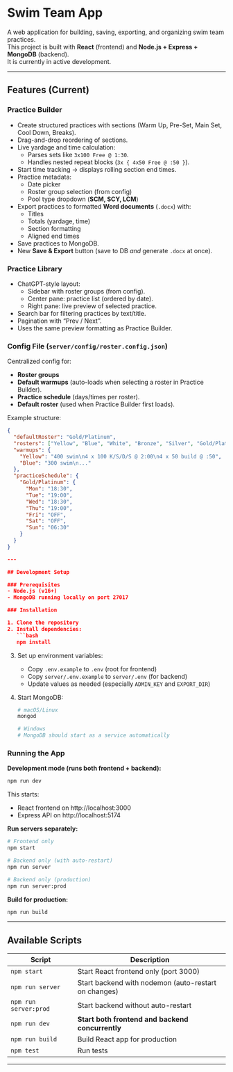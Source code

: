 # Swim Team App

A web application for building, saving, exporting, and organizing swim team practices.  
This project is built with **React** (frontend) and **Node.js + Express + MongoDB** (backend).  
It is currently in active development.

---

## Features (Current)

### Practice Builder
- Create structured practices with sections (Warm Up, Pre-Set, Main Set, Cool Down, Breaks).
- Drag-and-drop reordering of sections.
- Live yardage and time calculation:
  - Parses sets like `3x100 Free @ 1:30`.
  - Handles nested repeat blocks (`3x { 4x50 Free @ :50 }`).
- Start time tracking → displays rolling section end times.
- Practice metadata:
  - Date picker
  - Roster group selection (from config)
  - Pool type dropdown (**SCM, SCY, LCM**)
- Export practices to formatted **Word documents** (`.docx`) with:
  - Titles
  - Totals (yardage, time)
  - Section formatting
  - Aligned end times
- Save practices to MongoDB.
- New **Save & Export** button (save to DB *and* generate `.docx` at once).

### Practice Library
- ChatGPT-style layout:
  - Sidebar with roster groups (from config).
  - Center pane: practice list (ordered by date).
  - Right pane: live preview of selected practice.
- Search bar for filtering practices by text/title.
- Pagination with “Prev / Next”.
- Uses the same preview formatting as Practice Builder.

### Config File (`server/config/roster.config.json`)
Centralized config for:
- **Roster groups**
- **Default warmups** (auto-loads when selecting a roster in Practice Builder).
- **Practice schedule** (days/times per roster).
- **Default roster** (used when Practice Builder first loads).

Example structure:

```json
{
  "defaultRoster": "Gold/Platinum",
  "rosters": ["Yellow", "Blue", "White", "Bronze", "Silver", "Gold/Platinum"],
  "warmups": {
    "Yellow": "400 swim\n4 x 100 K/S/D/S @ 2:00\n4 x 50 build @ :50",
    "Blue": "300 swim\n..."
  },
  "practiceSchedule": {
    "Gold/Platinum": {
      "Mon": "18:30",
      "Tue": "19:00",
      "Wed": "18:30",
      "Thu": "19:00",
      "Fri": "OFF",
      "Sat": "OFF",
      "Sun": "06:30"
    }
  }
}

---

## Development Setup

### Prerequisites
- Node.js (v16+)
- MongoDB running locally on port 27017

### Installation

1. Clone the repository
2. Install dependencies:
   ```bash
   npm install
   ```

3. Set up environment variables:
   - Copy `.env.example` to `.env` (root for frontend)
   - Copy `server/.env.example` to `server/.env` (for backend)
   - Update values as needed (especially `ADMIN_KEY` and `EXPORT_DIR`)

4. Start MongoDB:
   ```bash
   # macOS/Linux
   mongod

   # Windows
   # MongoDB should start as a service automatically
   ```

### Running the App

**Development mode (runs both frontend + backend):**
```bash
npm run dev
```
This starts:
- React frontend on http://localhost:3000
- Express API on http://localhost:5174

**Run servers separately:**
```bash
# Frontend only
npm start

# Backend only (with auto-restart)
npm run server

# Backend only (production)
npm run server:prod
```

**Build for production:**
```bash
npm run build
```

---

## Available Scripts

| Script | Description |
|--------|-------------|
| `npm start` | Start React frontend only (port 3000) |
| `npm run server` | Start backend with nodemon (auto-restart on changes) |
| `npm run server:prod` | Start backend without auto-restart |
| `npm run dev` | **Start both frontend and backend concurrently** |
| `npm run build` | Build React app for production |
| `npm test` | Run tests |

---


